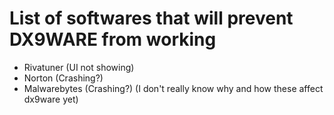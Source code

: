 # List of softwares that will prevent DX9WARE from working
- Rivatuner (UI not showing)
- Norton (Crashing?)
- Malwarebytes (Crashing?)
(I don't really know why and how these affect dx9ware yet)
